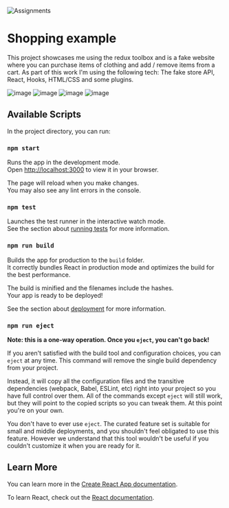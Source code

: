 ![Assignments](https://github.com/Sacha1995/redux-toolbox-shop/assets/169173663/c7e9f168-cb2f-4983-b55a-ed7a44f971d3)
# Shopping example


This project showcases me using the redux toolbox and is a fake website where you can purchase items of clothing and add / remove items from a cart. As part of this work I'm using the following tech: The fake store API, React, Hooks, HTML/CSS and some plugins.

![image](https://github.com/Sacha1995/redux-toolbox-shop/assets/169173663/1a820696-5169-4fe6-9f95-b549aeca14a1)
![image](https://github.com/Sacha1995/redux-toolbox-shop/assets/169173663/333bf04b-f2f6-478e-88ff-5ee345851579)
![image](https://github.com/Sacha1995/redux-toolbox-shop/assets/169173663/17ecf36b-64ce-4b2e-a5e2-f309ee7b3c38)
![image](https://github.com/Sacha1995/redux-toolbox-shop/assets/169173663/59f98653-7cf6-4797-9bb5-e084df53f6dd)



## Available Scripts

In the project directory, you can run:

### `npm start`

Runs the app in the development mode.\
Open [http://localhost:3000](http://localhost:3000) to view it in your browser.

The page will reload when you make changes.\
You may also see any lint errors in the console.

### `npm test`

Launches the test runner in the interactive watch mode.\
See the section about [running tests](https://facebook.github.io/create-react-app/docs/running-tests) for more information.

### `npm run build`

Builds the app for production to the `build` folder.\
It correctly bundles React in production mode and optimizes the build for the best performance.

The build is minified and the filenames include the hashes.\
Your app is ready to be deployed!

See the section about [deployment](https://facebook.github.io/create-react-app/docs/deployment) for more information.

### `npm run eject`

**Note: this is a one-way operation. Once you `eject`, you can't go back!**

If you aren't satisfied with the build tool and configuration choices, you can `eject` at any time. This command will remove the single build dependency from your project.

Instead, it will copy all the configuration files and the transitive dependencies (webpack, Babel, ESLint, etc) right into your project so you have full control over them. All of the commands except `eject` will still work, but they will point to the copied scripts so you can tweak them. At this point you're on your own.

You don't have to ever use `eject`. The curated feature set is suitable for small and middle deployments, and you shouldn't feel obligated to use this feature. However we understand that this tool wouldn't be useful if you couldn't customize it when you are ready for it.

## Learn More

You can learn more in the [Create React App documentation](https://facebook.github.io/create-react-app/docs/getting-started).

To learn React, check out the [React documentation](https://reactjs.org/).
